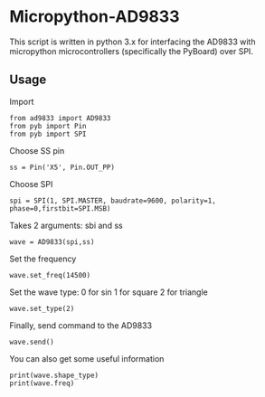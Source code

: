 # Micropython-AD9833
This script is written in python 3.x for interfacing the AD9833 with micropython microcontrollers (specifically the PyBoard) over SPI.

## Usage

Import
```
from ad9833 import AD9833
from pyb import Pin
from pyb import SPI
```
Choose SS pin
```
ss = Pin('X5', Pin.OUT_PP)
```

Choose SPI
```
spi = SPI(1, SPI.MASTER, baudrate=9600, polarity=1, phase=0,firstbit=SPI.MSB)
```

Takes 2 arguments: sbi and ss
```
wave = AD9833(spi,ss)
```

Set the frequency
```
wave.set_freq(14500)
```
Set the wave type:
0 for sin
1 for square
2 for triangle
```
wave.set_type(2)
```

Finally, send command to the AD9833
```
wave.send()
```

You can also get some useful information
```
print(wave.shape_type)
print(wave.freq)
```
